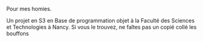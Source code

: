 Pour mes homies.

Un projet en S3 en Base de programmation objet à la Faculté des Sciences et Technologies à Nancy.
Si vous le trouvez, ne faîtes pas un copié collé les bouffons
